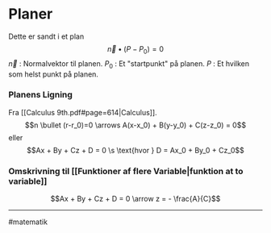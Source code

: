 # Planer

Dette er sandt i et plan
$$\vec{n} \bullet(P-P_0) = 0$$
$\vec{n}$ : Normalvektor til planen.
$P_0$ : Et "startpunkt" på planen.
$P$ : Et hvilken som helst punkt på planen.

### Planens Ligning
Fra [[Calculus 9th.pdf#page=614|Calculus]].
$$n \bullet (r-r_0)=0 \arrows A(x-x_0) + B(y-y_0) + C(z-z_0) = 0$$
eller
$$Ax + By + Cz + D = 0  \s \text{hvor } D = Ax_0 + By_0 + Cz_0$$

### Omskrivning til [[Funktioner af flere Variable|funktion at to variable]]
$$Ax + By + Cz + D = 0 \arrow z = - \frac{A}{C}$$

---
#matematik 

